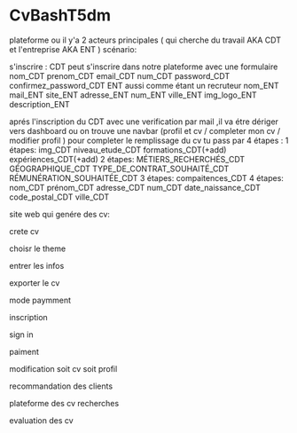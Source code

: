 # CvBashT5dm

plateforme ou il y'a 2 acteurs principales ( qui cherche du travail AKA CDT  et l'entreprise AKA ENT )
scénario:
  
  s'inscrire :
      CDT peut s'inscrire dans notre plateforme avec une formulaire 
            nom_CDT
            prenom_CDT
            email_CDT
            num_CDT
            password_CDT
            confirmez_password_CDT
      ENT aussi comme étant un recruteur 
            nom_ENT
            mail_ENT
            site_ENT
            adresse_ENT
            num_ENT 
            ville_ENT
            img_logo_ENT
            description_ENT
 
 aprés l'inscription du CDT avec une verification par mail ,il va étre dériger vers dashboard ou on trouve une navbar (profil et cv / completer mon cv / modifier profil )
 pour completer le remplissage du cv tu pass par 4 étapes :
      1 étapes:
          img_CDT
          niveau_etude_CDT
          formations_CDT(+add)
          expériences_CDT(+add)
      2 étapes:
          MÉTIERS_RECHERCHÉS_CDT
          GÉOGRAPHIQUE_CDT
          TYPE_DE_CONTRAT_SOUHAITÉ_CDT
          RÉMUNÉRATION_SOUHAITÉE_CDT
      3 étapes:
          compaitences_CDT
      4 étapes:
          nom_CDT
          prénom_CDT
          adresse_CDT
          num_CDT
          date_naissance_CDT
          code_postal_CDT
          ville_CDT
          
      
  
        


















site web qui genére des cv:

crete cv 

choisr le theme 

entrer les infos 

exporter le cv 

mode paymment 

inscription 

sign in 

paiment 

modification soit cv soit profil

recommandation des clients

plateforme des cv recherches

evaluation des cv
